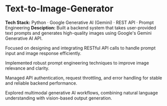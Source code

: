 # Text-to-Image-Generator

**Tech Stack:** 
Python · Google Generative AI (Gemini) · REST API · Prompt Engineering
**Desciption:**
Built a backend system that takes user-provided text prompts and generates high-quality images using Google's Gemini Generative AI API.

Focused on designing and integrating RESTful API calls to handle prompt input and image response efficiently.

Implemented robust prompt engineering techniques to improve image relevance and clarity.

Managed API authentication, request throttling, and error handling for stable and reliable backend performance.

Explored multimodal generative AI workflows, combining natural language understanding with vision-based output generation.
